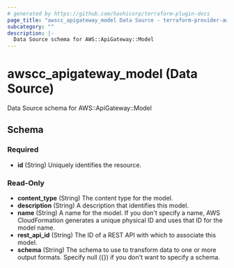 ```yaml
---
# generated by https://github.com/hashicorp/terraform-plugin-docs
page_title: "awscc_apigateway_model Data Source - terraform-provider-awscc"
subcategory: ""
description: |-
  Data Source schema for AWS::ApiGateway::Model
---
```


# awscc_apigateway_model (Data Source)

Data Source schema for AWS::ApiGateway::Model



<!-- schema generated by tfplugindocs -->
## Schema

### Required

- **id** (String) Uniquely identifies the resource.

### Read-Only

- **content_type** (String) The content type for the model.
- **description** (String) A description that identifies this model.
- **name** (String) A name for the model. If you don't specify a name, AWS CloudFormation generates a unique physical ID and uses that ID for the model name.
- **rest_api_id** (String) The ID of a REST API with which to associate this model.
- **schema** (String) The schema to use to transform data to one or more output formats. Specify null ({}) if you don't want to specify a schema.


